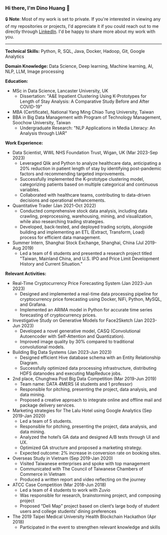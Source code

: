 <!--
**Dino1G/Dino1G** is a ✨ _special_ ✨ repository because its `README.md` (this file) appears on your GitHub profile.

Here are some ideas to get you started:

- 🔭 I’m currently working on ...
- 🌱 I’m currently learning ...
- 👯 I’m looking to collaborate on ...
- 🤔 I’m looking for help with ...
- 💬 Ask me about ...
- 📫 How to reach me: ...
- 😄 Pronouns: ...
- ⚡ Fun fact: ...
-->
### Hi there, I'm Dino Huang 👋

🔒 **Note**: Most of my work is set to private. If you're interested in viewing any of my repositories or projects, I'd appreciate it if you could reach out to me directly through [LinkedIn](https://www.linkedin.com/in/dino-huang-6ba4a6209). I'd be happy to share more about my work with you.

---

**Technical Skills:** Python, R, SQL, Java, Docker, Hadoop, Git, Google Analytics

**Domain Knowledge:** Data Science, Deep learning, Machine learning, AI, NLP, LLM, Image processing

**Education:**
- MSc in Data Science, Lancaster University, UK
  - Dissertation: "A&E Inpatient Clustering Using K-Prototypes for Length of Stay Analysis: A Comparative Study Before and After COVID-19"
- MBA (Certificate), National Yang Ming Chiao Tung University, Taiwan
- BBA in Big Data Management with Program of Technology Management, Soochow University, Taiwan
  - Undergraduate Research: "NLP Applications in Media Literacy: An Analysis through LIAR"

**Work Experience:**
- Data Scientist, WWL NHS Foundation Trust, Wigan, UK (Mar 2023-Sep 2023)
  - Leveraged Qlik and Python to analyze healthcare data, anticipating a 20% reduction in patient length of stay by identifying post-pandemic factors and recommending targeted improvements.
  - Successfully implemented the K-prototype clustering model, categorizing patients based on multiple categorical and continuous variables.
  - Collaborated with healthcare teams, contributing to data-driven decisions and operational enhancements.
- Quantitative Trader (Jan 2021-Oct 2022)
  - Conducted comprehensive stock data analysis, including data crawling, preprocessing, warehousing, mining, and visualization, while also researching trading strategies.
  - Developed, back-tested, and deployed trading scripts, alongside building and implementing an ETL (Extract, Transform, Load) process for efficient data management.
- Summer Intern, Shanghai Stock Exchange, Shanghai, China (Jul 2019-Aug 2019)
  - Led a team of 6 students and presented a research project titled "Taiwan, Mainland China, and U.S. IPO and Price Limit Development History and Current Situation."

**Relevant Activities:**
- Real-Time Cryptocurrency Price Forecasting System (Jan 2023-Jun 2023)
  - Designed and implemented a real-time data processing pipeline for cryptocurrency price forecasting using Docker, NiFi, Python, MySQL, and Grafana.
  - Implemented an ARIMA model in Python for accurate time series forecasting of cryptocurrency prices.
- Investigative Study on Generative Models for Face2Sketch (Jan 2023-Jun 2023)
  - Developed a novel generative model, CASQ (Convolutional Autoencoder with Self-Attention and Quantization).
  - Improved image quality by 30% compared to traditional convolutional models.
- Building Big Data Systems (Jan 2023-Jun 2023)
  - Designed efficient Hive database schema with an Entity Relationship Diagram.
  - Successfully optimized data processing infrastructure, distributing HDFS datanodes and executing MapReduce jobs.
- 2nd place, Chunghwa Post Big Data Competition (Mar 2019-Jun 2019)
  - Team name: DATA 4MERS (4 students and 1 professor)
  - Responsible for pitching, presenting the project, data analysis, and data mining.
  - Proposed a creative approach to integrate online and offline mail and package delivery services.
- Marketing strategies for The Lalu Hotel using Google Analytics (Sep 2019-Jan 2020)
  - Led a team of 5 students.
  - Responsible for pitching, presenting the project, data analysis, and data mining.
  - Analyzed the hotel’s GA data and designed A/B tests through UI and UX.
  - Optimized GA structure and proposed a marketing strategy.
  - Expected outcome: 2% increase in conversion rate on booking sites.
- Overseas Study in Vietnam (Sep 2019-Jan 2020)
  - Visited Taiwanese enterprises and spoke with top management
  - Communicated with The Council of Taiwanese Chambers of Commerce in Vietnam
  - Produced a written report and video reflecting on the journey
- ATCC Case Competition (Mar 2018-Jun 2018)
  - Led a team of 4 students to work with Zuvio
  - Was responsible for research, brainstorming project, and composing project
  - Proposed “Deli Map” project based on client’s large body of student users and college students’ dining preferences
- The 2019 Taipei Medical University Health Blockchain Hackathon (Apr 2018)
  - Participated in the event to strengthen relevant knowledge and skills


